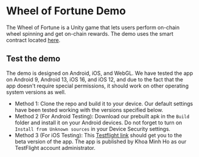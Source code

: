 # Wheel of Fortune Demo

The Wheel of Fortune is a Unity game that lets users perform on-chain wheel spinning and get on-chain rewards. The demo uses the smart contract located [here](https://github.com/aura-nw/wheel-of-fortune).

## Test the demo

The demo is designed on Android, iOS, and WebGL. We have tested the app on Android 9, Android 13, iOS 16, and iOS 12, and due to the fact that the app doesn't require special permissions, it should work on other operating system versions as well.

- Method 1: Clone the repo and build it to your device. Our default settings have been tested working with the versions specified below.
- Method 2 (For Android Testing): Download our prebuilt apk in the ```Build``` folder and install it on your Android devices. Do not forget to turn on ```Install from Unknown sources``` in your Device Security settings.
- Method 3 (For iOS Testing): This [Testflight link](https://testflight.apple.com/join/fvI7XTal) should get you to the beta version of the app. The app is published by Khoa Minh Ho as our TestFlight account administrator.
